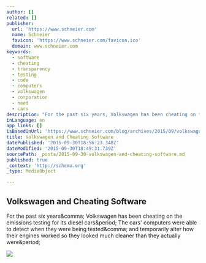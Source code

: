 ```yaml
---
author: []
related: []
publisher:
  url: 'https://www.schneier.com'
  name: Schneier
  favicon: 'https://www.schneier.com/favicon.ico'
  domain: www.schneier.com
keywords:
  - software
  - cheating
  - transparency
  - testing
  - code
  - computers
  - volkswagen
  - corporation
  - need
  - cars
description: "For the past six years, Volkswagen has been cheating on the emissions testing for its diesel cars. The cars' computers were able to detect when they were being tested, and temporarily alter how their engines worked so they looked much cleaner than they actually were."
inLanguage: en
app_links: []
isBasedOnUrl: 'https://www.schneier.com/blog/archives/2015/09/volkswagen_and_.html'
title: Volkswagen and Cheating Software
datePublished: '2015-09-30T18:56:23.348Z'
dateModified: '2015-09-30T18:49:31.739Z'
sourcePath: _posts/2015-09-30-volkswagen-and-cheating-software.md
published: true
_context: 'http://schema.org'
_type: MediaObject

---
```

<article style=""><h1>Volkswagen and Cheating Software</h1><p>For the past six years&amp;comma; Volkswagen has been cheating on the emissions testing for its diesel cars&amp;period; The cars' computers were able to detect when they were being tested&amp;comma; and temporarily alter how their engines worked so they looked much cleaner than they actually were&amp;period;</p><img src="https://www.schneier.com/images/book-dg-175w.jpg" /></article>